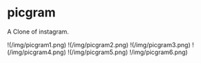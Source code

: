 # picgram
A Clone of instagram.

!(/img/picgram1.png)
!(/img/picgram2.png)
!(/img/picgram3.png)
!(/img/picgram4.png)
!(/img/picgram5.png)
!/img/picgram6.png)

